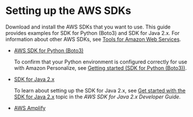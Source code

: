 # Setting up the AWS SDKs<a name="aws-personalize-set-up-sdks"></a>

Download and install the AWS SDKs that you want to use\. This guide provides examples for SDK for Python \(Boto3\) and SDK for Java 2\.x\. For information about other AWS SDKs, see [Tools for Amazon Web Services](https://aws.amazon.com/tools/)\.
+ [AWS SDK for Python \(Boto3\)](https://boto3.amazonaws.com/v1/documentation/api/latest/index.html)

  To confirm that your Python environment is configured correctly for use with Amazon Personalize, see [Getting started \(SDK for Python \(Boto3\)\)](getting-started-python.md)\.
+ [SDK for Java 2\.x](https://docs.aws.amazon.com/sdk-for-java/latest/developer-guide/)

   To learn about setting up the SDK for Java 2\.x, see [Get started with the SDK for Java 2\.x](https://docs.aws.amazon.com/sdk-for-java/latest/developer-guide/get-started.html) topic in the *AWS SDK for Java 2\.x Developer Guide*\. 
+ [AWS Amplify](https://aws-amplify.github.io/docs/js/start)